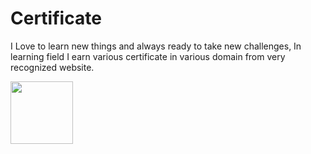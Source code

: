 # Certificate
<p>I Love to learn new things and always ready to take new challenges, In learning field I earn various certificate in various domain from very recognized website. </p>
<img src = "https://user-images.githubusercontent.com/90690744/179427791-bdd13ee8-b678-4926-b182-a257a214d0c3.jpg" width="100" height="100"> </img>
